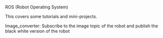 ROS (Robot Operating System)

This covers some tutorials and mini-projects.

Image_converter: Subscribe to the image topic of the robot and publish the black white version of the robot
